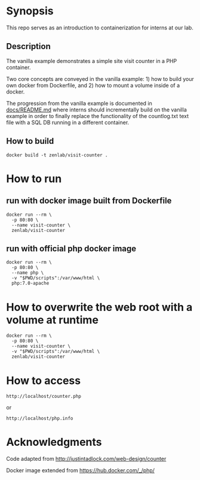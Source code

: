 # Synopsis

This repo serves as an introduction to containerization for interns at our lab.

## Description

The vanilla example demonstrates a simple site visit counter in a PHP container.

Two core concepts are conveyed in the vanilla example: 1) how to build your own docker from Dockerfile, and 2) how to mount a volume inside of a docker.

The progression from the vanilla example is documented in [docs/README.md](../development/docs/README.md) where interns should incrementally build on the vanilla example in order to finally replace the functionality of the countlog.txt text file with a SQL DB running in a different container.

## How to build
```
docker build -t zenlab/visit-counter .
```

# How to run
## run with docker image built from Dockerfile
```
docker run --rm \
  -p 80:80 \
  --name visit-counter \
  zenlab/visit-counter
```
## run with official php docker image
```
docker run --rm \
  -p 80:80 \
  --name php \
  -v "$PWD/scripts":/var/www/html \
  php:7.0-apache
```

# How to overwrite the web root with a volume at runtime
```
docker run --rm \
  -p 80:80 \
  --name visit-counter \
  -v "$PWD/scripts":/var/www/html \
  zenlab/visit-counter
```

# How to access
```
http://localhost/counter.php
```
or
```
http://localhost/php.info
```


# Acknowledgments

Code adapted from http://justintadlock.com/web-design/counter

Docker image extended from https://hub.docker.com/_/php/
